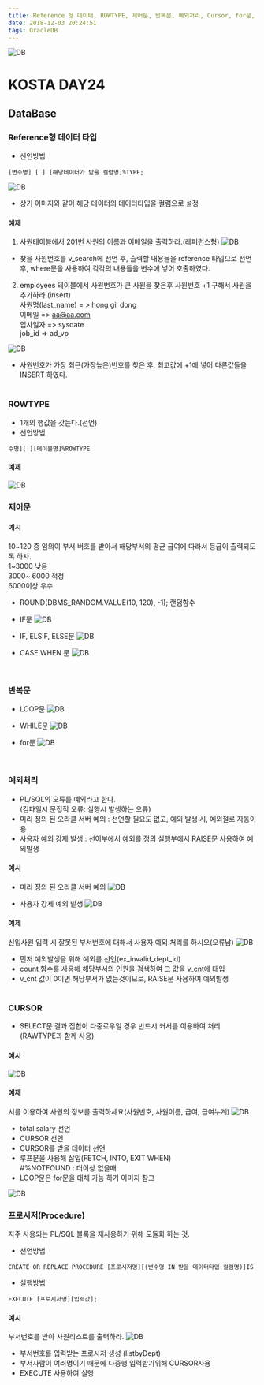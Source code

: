 ```yaml
---
title: Reference 형 데이터, ROWTYPE, 제어문, 반복문, 예외처리, Cursor, for문, Procedure
date: 2018-12-03 20:24:51
tags: OracleDB
---
```

![DB](/images/oracledb_logo.png)
# KOSTA DAY24
## DataBase

### Reference형 데이터 타입
- 선언방법   
```
[변수명] [ ] [해당데이터가 받을 컬럼명]%TYPE;
```

![DB](/images/database/DB05-01.png)
- 상기 이미지와 같이 해당 데이터의 데이터타입을 컬럼으로 설정

#### 예제
1. 사원테이블에서 201번 사원의 이름과 이메일을 출력하라.(레퍼런스형)
![DB](/images/database/DB05-02.png)
- 찾을 사원번호를 v_search에 선언 후, 출력할 내용들을 reference 타입으로 선언 후, where문을 사용하여 각각의 내용들을 변수에 넣어 호출하였다.

2. employees 테이블에서 사원번호가 큰 사원을 찾은후 사원번호 +1 구해서 사원을 추가하라.(insert)   
사원명(last_name) = > hong gil dong   
이메일 => aa@aa.com   
입사일자 => sysdate   
job_id => ad_vp

![DB](/images/database/DB05-03.png)
- 사원번호가 가장 최근(가장높은)번호를 찾은 후, 최고값에 +1에 넣어 다른값들을 INSERT 하였다.
<br><br>

### ROWTYPE
- 1개의 행값을 갖는다.(선언)
- 선언방법
```
수명][ ][테이블명]%ROWTYPE
```

#### 예제
![DB](/images/database/DB05-04.png)
<br>

### 제어문

#### 예시
10~120 중 임의이 부서 버호를 받아서 해당부서의 평균 급여에 따라서 등급이 출력되도록 하자.      
1~3000 낮음   
3000~ 6000 적정   
6000이상 우수

- ROUND(DBMS_RANDOM.VALUE(10, 120), -1); 랜덤함수
- IF문
![DB](/images/database/DB05-05.png)

- IF, ELSIF, ELSE문
![DB](/images/database/DB05-06.png)

- CASE WHEN 문
![DB](/images/database/DB05-07.png)
<br>

### 반복문
- LOOP문
![DB](/images/database/DB05-08.png)

- WHILE문
![DB](/images/database/DB05-09.png)

- for문
![DB](/images/database/DB05-10.png)
<br>

### 예외처리
- PL/SQL의 오류를 예외라고 한다.   
(컴파일시 문접적 오류: 실행시 발생하는 오류)
- 미리 정의 된 오라클 서버 예외 : 선언할 필요도 없고, 예외 발생 시, 예외절로 자동이용
- 사용자 예외 강제 발생 : 선어부에서 예외를 정의 실행부에서 RAISE문 사용하여 예외발생

#### 예시
- 미리 정의 된 오라클 서버 예외
![DB](/images/database/DB05-11.png)

- 사용자 강제 예외 발생
![DB](/images/database/DB05-12.png)

#### 예제
신입사원 입력 시 잘못된 부서번호에 대해서 사용자 예외 처리를 하시오(오류남)
![DB](/images/database/DB05-13.png)
- 먼저 예외발생을 위해 예외를 선언(ex_invalid_dept_id)
- count 함수를 사용해 해당부서의 인원을 검색하여 그 값을 v_cnt에 대입
- v_cnt 값이 0이면 해당부서가 없는것이므로, RAISE문 사용하여 예외발생
<br><br>

### CURSOR
- SELECT문 결과 집합이 다중로우일 경우 반드시 커서를 이용하여 처리   
(RAWTYPE과 함께 사용)

#### 예시
![DB](/images/database/DB05-14.png)

#### 예제
서를 이용하여 사원의 정보를 출력하세요(사원번호, 사원이름, 급여, 급여누계)
![DB](/images/database/DB05-15.png)
- total salary 선언
- CURSOR 선언
- CURSOR를 받을 데이터 선언
- 루프문을 사용해 삽입(FETCH, INTO, EXIT WHEN)   
\#%NOTFOUND : 더이상 없을때
- LOOP문은 for문을 대체 가능 하기 이미지 참고

![DB](/images/database/DB05-16.png)
<br>

### 프로시저(Procedure)
자주 사용되는 PL/SQL 블록을 재사용하기 위해 모듈화 하는 것.

- 선언방법
```
CREATE OR REPLACE PROCEDURE [프로시저명][(변수명 IN 받을 데이터타입 컬럼명)]IS
```

- 실행방법
```
EXECUTE [프로시저명][입력값];
```

#### 예시
부서번호를 받아 사원리스트를 출력하라.
![DB](/images/database/DB05-17.png)
- 부서번호를 입력받는 프로시저 생성 (listbyDept)
- 부서사람이 여러명이기 때문에 다중행 입력받기위해 CURSOR사용
- EXECUTE 사용하여 실행
<br><br>
